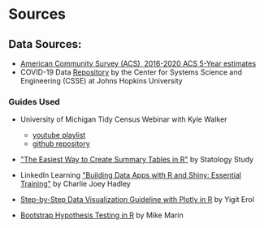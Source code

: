 # Sources

## Data Sources: 
- [American Community Survey (ACS), 2016-2020 ACS 5-Year estimates](https://www.census.gov/programs-surveys/acs/about.html)
- COVID-19 Data [Repository](https://github.com/CSSEGISandData/COVID-19) by the Center for Systems Science and Engineering (CSSE) at Johns Hopkins University


### Guides Used

- University of Michigan Tidy Census Webinar with Kyle Walker
  - [youtube playlist](https://youtube.com/playlist?list=PLCIrDzMQ8A1j7bHaag4-GkmxcNku1pl0s)
  - [github repository](https://github.com/BrookemWalters/umich-workshop.git)
  
  
- ["The Easiest Way to Create Summary Tables in R"](https://www.statology.org/summary-table-in-r/) by Statology Study 
  
- LinkedIn Learning ["Building Data Apps with R and Shiny: Essential Training"](https://www.linkedin.com/learning-login/share?forceAccount=false&redirect=https%3A%2F%2Fwww.linkedin.com%2Flearning%2Fbuilding-data-apps-with-r-and-shiny-essential-training%3Ftrk%3Dshare_ent_url%26shareId%3DTCeJbiFaS6SyKupF91EUzA%253D%253D) by Charlie Joey Hadley


- [Step-by-Step Data Visualization Guideline with Plotly in R](https://medium.com/swlh/step-by-step-data-visualization-guideline-with-plotly-in-r-fbd212640de2) by Yigit Erol


- [Bootstrap Hypothesis Testing in R](https://www.youtube.com/watch?v=Zet-qmEEfCU&ab_channel=MarinStatsLectures-RProgramming%26Statistics) by Mike Marin

